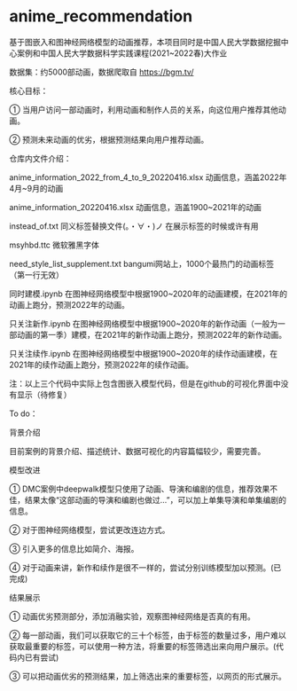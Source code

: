 # anime_recommendation
基于图嵌入和图神经网络模型的动画推荐，本项目同时是中国人民大学数据挖掘中心案例和中国人民大学数据科学实践课程(2021~2022春)大作业

数据集：约5000部动画，数据爬取自 https://bgm.tv/

核心目标：

① 当用户访问一部动画时，利用动画和制作人员的关系，向这位用户推荐其他动画。

② 预测未来动画的优劣，根据预测结果向用户推荐动画。

仓库内文件介绍：

anime_information_2022_from_4_to_9_20220416.xlsx 动画信息，涵盖2022年4月~9月的动画

anime_information_20220416.xlsx 动画信息，涵盖1900~2021年的动画

instead_of.txt 同义标签替换文件(。・∀・)ノ 在展示标签的时候或许有用

msyhbd.ttc 微软雅黑字体

need_style_list_supplement.txt bangumi网站上，1000个最热门的动画标签（第一行无效）

同时建模.ipynb 在图神经网络模型中根据1900~2020年的动画建模，在2021年的动画上跑分，预测2022年的动画。

只关注新作.ipynb 在图神经网络模型中根据1900~2020年的新作动画（一般为一部动画的第一季）建模，在2021年的新作动画上跑分，预测2022年的新作动画。

只关注续作.ipynb 在图神经网络模型中根据1900~2020年的续作动画建模，在2021年的续作动画上跑分，预测2022年的续作动画。

注：以上三个代码中实际上包含图嵌入模型代码，但是在github的可视化界面中没有显示（待修复）



To do：

背景介绍

目前案例的背景介绍、描述统计、数据可视化的内容篇幅较少，需要完善。

模型改进

① DMC案例中deepwalk模型只使用了动画、导演和编剧的信息，推荐效果不佳，结果太像“这部动画的导演和编剧也做过…”，可以加上单集导演和单集编剧的信息。

② 对于图神经网络模型，尝试更改连边方式。

③ 引入更多的信息比如简介、海报。

④ 对于动画来讲，新作和续作是很不一样的，尝试分别训练模型加以预测。(已完成)

结果展示

① 动画优劣预测部分，添加消融实验，观察图神经网络是否真的有用。

② 每一部动画，我们可以获取它的三十个标签，由于标签的数量过多，用户难以获取最重要的标签，可以使用一种方法，将重要的标签筛选出来向用户展示。(代码内已有尝试)

③ 可以把动画优劣的预测结果，加上筛选出来的重要标签，以网页的形式展示。

